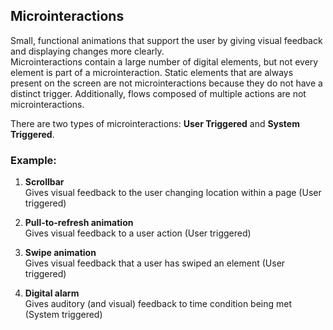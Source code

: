 ## Microinteractions
Small, functional animations that support the user by giving visual feedback and displaying changes more clearly.  
Microinteractions contain a large number of digital elements, but not every element is part of a microinteraction. Static elements that are always present on the screen are not microinteractions because they do not have a distinct trigger. Additionally, flows composed of multiple actions are not microinteractions.

There are two types of microinteractions: **User Triggered** and **System Triggered**.

### Example:

1. **Scrollbar**  
   Gives visual feedback to the user changing location within a page (User triggered)
   
2. **Pull-to-refresh animation**  
   Gives visual feedback to a user action (User triggered)
   
3. **Swipe animation**  
   Gives visual feedback that a user has swiped an element (User triggered)

4. **Digital alarm**  
   Gives auditory (and visual) feedback to time condition being met (System triggered)